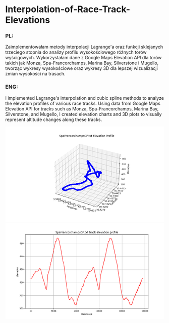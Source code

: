 # Interpolation-of-Race-Track-Elevations

### PL:
Zaimplementowałam metody interpolacji Lagrange'a oraz funkcji sklejanych trzeciego stopnia do analizy profilu wysokościowego różnych torów wyścigowych. Wykorzystałam dane z Google Maps Elevation API dla torów takich jak Monza, Spa-Francorchamps, Marina Bay, Silverstone i Mugello, tworząc wykresy wysokościowe oraz wykresy 3D dla lepszej wizualizacji zmian wysokości na trasach.

### ENG:
I implemented Lagrange's interpolation and cubic spline methods to analyze the elevation profiles of various race tracks. Using data from Google Maps Elevation API for tracks such as Monza, Spa-Francorchamps, Marina Bay, Silverstone, and Mugello, I created elevation charts and 3D plots to visually represent altitude changes along these tracks.


![Spa](SpaFrancorchampsGP.txt_elevation3D.png)
![Spa](SpaFrancorchampsGP.txt_elevation.png)

